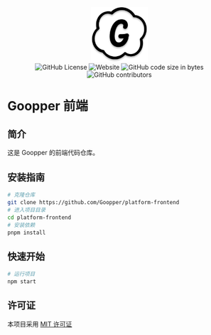 <div align=center>
    <img src="public/logo.svg" width=128>
</div>

<div align=center>
    <img alt="GitHub License" src="https://img.shields.io/github/license/Goopper/platform-frontend?style=flat-square">
    <img alt="Website" src="https://img.shields.io/website?url=https%3A%2F%2Fapp.goopper.top%2Flogin&style=flat-square">
    <img alt="GitHub code size in bytes" src="https://img.shields.io/github/languages/code-size/Goopper/platform-frontend?style=flat-square">
    <img alt="GitHub contributors" src="https://img.shields.io/github/contributors/Goopper/platform-frontend.svg?style=flat-square">
</div>

# Goopper 前端

## 简介

这是 Goopper 的前端代码仓库。

## 安装指南

```bash
# 克隆仓库
git clone https://github.com/Goopper/platform-frontend
# 进入项目目录
cd platform-frontend
# 安装依赖
pnpm install
```

## 快速开始

```bash
# 运行项目
npm start
```

## 许可证

本项目采用 [MIT 许可证](LICENSE)
